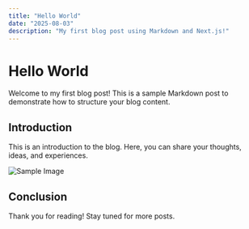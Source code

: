 ```yaml
---
title: "Hello World"
date: "2025-08-03"
description: "My first blog post using Markdown and Next.js!"
---
```


# Hello World

Welcome to my first blog post! This is a sample Markdown post to demonstrate how to structure your blog content.

## Introduction

This is an introduction to the blog. Here, you can share your thoughts, ideas, and experiences.

![Sample Image](/images/sample-image.jpg)

## Conclusion

Thank you for reading! Stay tuned for more posts.
